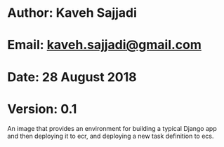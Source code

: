 # Author: Kaveh Sajjadi
# Email: kaveh.sajjadi@gmail.com
# Date: 28 August 2018
# Version: 0.1

An image that provides an environment for building a typical Django app and then deploying it to ecr, and deploying a new task definition to ecs.